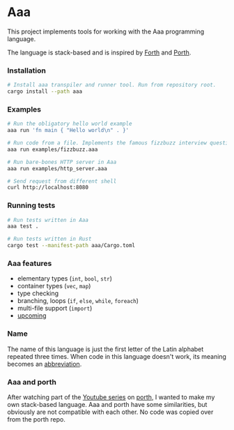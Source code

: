 # Aaa

This project implements tools for working with the Aaa programming language.

The language is stack-based and is inspired by [Forth](https://en.wikipedia.org/wiki/Forth_(programming_language)) and [Porth](https://gitlab.com/tsoding/porth).


### Installation
```sh
# Install aaa transpiler and runner tool. Run from repository root.
cargo install --path aaa
```


### Examples

<!-- TODO #237 add tests for examples -->

```sh
# Run the obligatory hello world example
aaa run 'fn main { "Hello world\n" . }'

# Run code from a file. Implements the famous fizzbuzz interview question.
aaa run examples/fizzbuzz.aaa

# Run bare-bones HTTP server in Aaa
aaa run examples/http_server.aaa

# Send request from different shell
curl http://localhost:8080
```

### Running tests

<!-- TODO #218 Add command for running tests and make sure the below example works. -->

```sh
# Run tests written in Aaa
aaa test .

# Run tests written in Rust
cargo test --manifest-path aaa/Cargo.toml
```

### Aaa features
- elementary types (`int`, `bool`, `str`)
- container types (`vec`, `map`)
- type checking
- branching, loops (`if`, `else`, `while`, `foreach`)
- multi-file support (`import`)
- [upcoming](https://github.com/lk16/aaa/issues?q=is%3Aissue+is%3Aopen+label%3Aenhancement)

### Name
The name of this language is just the first letter of the Latin alphabet repeated three times. When code in this language doesn't work, its meaning becomes an [abbreviation](https://en.uncyclopedia.co/wiki/AAAAAAAAA!).

### Aaa and porth
After watching part of the [Youtube series](https://www.youtube.com/playlist?list=PLpM-Dvs8t0VbMZA7wW9aR3EtBqe2kinu4) on [porth](https://gitlab.com/tsoding/porth), I wanted to make my own stack-based language. Aaa and porth have some similarities, but obviously are not compatible with each other. No code was copied over from the porth repo.
